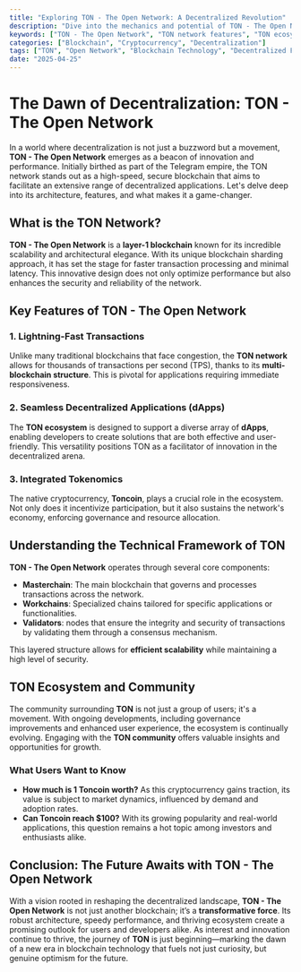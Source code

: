 ```yaml
---
title: "Exploring TON - The Open Network: A Decentralized Revolution"
description: "Dive into the mechanics and potential of TON - The Open Network, a groundbreaking blockchain platform designed for performance and scalability in decentralized applications."
keywords: ["TON - The Open Network", "TON network features", "TON ecosystem", "TON blockchain"]
categories: ["Blockchain", "Cryptocurrency", "Decentralization"]
tags: ["TON", "Open Network", "Blockchain Technology", "Decentralized Finance"]
date: "2025-04-25"
---
```


# The Dawn of Decentralization: TON - The Open Network

In a world where decentralization is not just a buzzword but a movement, **TON - The Open Network** emerges as a beacon of innovation and performance. Initially birthed as part of the Telegram empire, the TON network stands out as a high-speed, secure blockchain that aims to facilitate an extensive range of decentralized applications. Let's delve deep into its architecture, features, and what makes it a game-changer.

## What is the TON Network?

**TON - The Open Network** is a **layer-1 blockchain** known for its incredible scalability and architectural elegance. With its unique blockchain sharding approach, it has set the stage for faster transaction processing and minimal latency. This innovative design does not only optimize performance but also enhances the security and reliability of the network.

## Key Features of TON - The Open Network

### 1. Lightning-Fast Transactions

Unlike many traditional blockchains that face congestion, the **TON network** allows for thousands of transactions per second (TPS), thanks to its **multi-blockchain structure**. This is pivotal for applications requiring immediate responsiveness.

### 2. Seamless Decentralized Applications (dApps)

The **TON ecosystem** is designed to support a diverse array of **dApps**, enabling developers to create solutions that are both effective and user-friendly. This versatility positions TON as a facilitator of innovation in the decentralized arena.

### 3. Integrated Tokenomics

The native cryptocurrency, **Toncoin**, plays a crucial role in the ecosystem. Not only does it incentivize participation, but it also sustains the network's economy, enforcing governance and resource allocation.

## Understanding the Technical Framework of TON

**TON - The Open Network** operates through several core components:

- **Masterchain**: The main blockchain that governs and processes transactions across the network.
- **Workchains**: Specialized chains tailored for specific applications or functionalities.
- **Validators**: nodes that ensure the integrity and security of transactions by validating them through a consensus mechanism.

This layered structure allows for **efficient scalability** while maintaining a high level of security.

## TON Ecosystem and Community

The community surrounding **TON** is not just a group of users; it's a movement. With ongoing developments, including governance improvements and enhanced user experience, the ecosystem is continually evolving. Engaging with the **TON community** offers valuable insights and opportunities for growth.

### What Users Want to Know

- **How much is 1 Toncoin worth?** As this cryptocurrency gains traction, its value is subject to market dynamics, influenced by demand and adoption rates.
- **Can Toncoin reach $100?** With its growing popularity and real-world applications, this question remains a hot topic among investors and enthusiasts alike.

## Conclusion: The Future Awaits with TON - The Open Network

With a vision rooted in reshaping the decentralized landscape, **TON - The Open Network** is not just another blockchain; it’s a **transformative force**. Its robust architecture, speedy performance, and thriving ecosystem create a promising outlook for users and developers alike. As interest and innovation continue to thrive, the journey of **TON** is just beginning—marking the dawn of a new era in blockchain technology that fuels not just curiosity, but genuine optimism for the future.